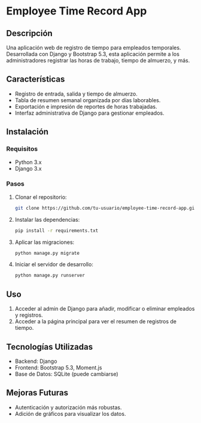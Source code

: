 # Employee Time Record App

## Descripción

Una aplicación web de registro de tiempo para empleados temporales. Desarrollada con Django y Bootstrap 5.3, esta aplicación permite a los administradores registrar las horas de trabajo, tiempo de almuerzo, y más.

## Características

- Registro de entrada, salida y tiempo de almuerzo.
- Tabla de resumen semanal organizada por días laborables.
- Exportación e impresión de reportes de horas trabajadas.
- Interfaz administrativa de Django para gestionar empleados.

## Instalación

### Requisitos

- Python 3.x
- Django 3.x

### Pasos

1. Clonar el repositorio:
    ```bash
    git clone https://github.com/tu-usuario/employee-time-record-app.git
    ```

2. Instalar las dependencias:
    ```bash
    pip install -r requirements.txt
    ```

3. Aplicar las migraciones:
    ```bash
    python manage.py migrate
    ```

4. Iniciar el servidor de desarrollo:
    ```bash
    python manage.py runserver
    ```

## Uso

1. Acceder al admin de Django para añadir, modificar o eliminar empleados y registros.
2. Acceder a la página principal para ver el resumen de registros de tiempo.

## Tecnologías Utilizadas

- Backend: Django
- Frontend: Bootstrap 5.3, Moment.js
- Base de Datos: SQLite (puede cambiarse)

## Mejoras Futuras

- Autenticación y autorización más robustas.
- Adición de gráficos para visualizar los datos.
